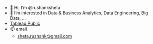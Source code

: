 - 👋 Hi, I’m @rushanksheta
- 👀 I’m interested in Data & Business Analytics, Data Engineering, Big Data, ...
- [Tableau Public](https://public.tableau.com/app/profile/rushank.sheta/vizzes)
- 📫 email
   - [sheta.rushank@gmail.com](mailto:sheta.rushank@gmail.com)
